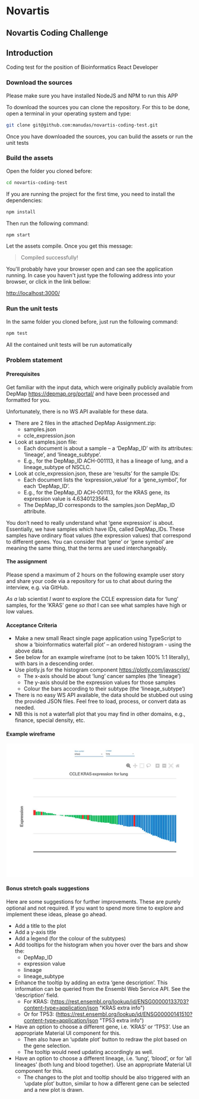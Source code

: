 # Novartis

## Novartis Coding Challenge

## Introduction

Coding test for the position of Bioinformatics React Developer

### Download the sources

Please make sure you have installed NodeJS and NPM to run this APP

To download the sources you can clone the repository. For this to be done, open a terminal in your operating system and type:
```bash
git clone git@github.com:manudas/novartis-coding-test.git

```
Once you have downloaded the sources, you can build the assets or run the unit tests

### Build the assets
Open the folder you cloned before:
```bash
cd novartis-coding-test
```
If you are running the project for the first time, you need to install the dependencies:
```bash
npm install
```
Then run the following command:
```bash
npm start
```
Let the assets compile. Once you get this message:

> Compiled successfully!

You'll probably have your browser open and can see the application running. In case you haven't just type the following address into your browser, or click in the link bellow:

[http://localhost:3000/](http://localhost:3000/)

### Run the unit tests
In the same folder you cloned before, just run the following command:
```bash
npm test
```
All the contained unit tests will be run automatically

### Problem statement

#### Prerequisites

Get familiar with the input data, which were originally publicly available from DepMap https://depmap.org/portal/ and have been processed and formatted for you.

Unfortunately, there is no WS API available for these data.

* There are 2 files in the attached DepMap Assignment.zip:
    * samples.json
    * ccle_expression.json
* Look at samples.json file:
    * Each document is about a sample – a ‘DepMap_ID’ with its attributes: ‘lineage’, and ‘lineage_subtype’.
    * E.g., for the DepMap_ID ACH-001113, it has a lineage of lung, and a lineage_subtype of NSCLC.
* Look at ccle_expression.json, these are ‘results’ for the sample IDs:
    * Each document lists the ‘expression_value’ for a ‘gene_symbol’, for each ‘DepMap_ID’.
    * E.g., for the DepMap_ID ACH-001113, for the KRAS gene, its expression value is 4.6340123564.
    * The DepMap_ID corresponds to the samples.json DepMap_ID attribute.

You don’t need to really understand what ‘gene expression’ is about. Essentially, we have samples which have IDs, called DepMap_IDs. These samples have ordinary float values (the expression values) that correspond to different genes. You can consider that ‘gene’ or ‘gene symbol’ are meaning the same thing, that the terms are used interchangeably.

#### The assignment
Please spend a maximum of 2 hours on the following example user story and share your code via a repository for us to chat about during the interview, e.g. via GitHub.

_As a_ lab scientist
_I want_ to explore the CCLE expression data for ‘lung’ samples, for the ‘KRAS’ gene
_so that_ I can see what samples have high or low values.

#### Acceptance Criteria
* Make a new small React single page application using TypeScript to show a ‘bioinformatics waterfall plot’ – an ordered histogram - using the above data.
* See below for an example wireframe (not to be taken 100% 1:1 literally), with bars in a descending order.
* Use plotly.js for the histogram component https://plotly.com/javascript/
    * The x-axis should be about ‘lung’ cancer samples (the ‘lineage’)
    * The y-axis should be the expression values for those samples
    * Colour the bars according to their subtype (the ‘lineage_subtype’)
* There is no easy WS API available, the data should be stubbed out using the provided JSON files. Feel free to load, process, or convert data as needed.
* NB this is not a waterfall plot that you may find in other domains, e.g., finance, special density, etc.

#### Example wireframe
![Example wireframe](statement/example-wireframe.jpg "Example wireframe")

#### Bonus stretch goals suggestions
Here are some suggestions for further improvements. These are purely optional and not required. If you want to spend more time to explore and implement these ideas, please go ahead.
* Add a title to the plot
* Add a y-axis title
* Add a legend (for the colour of the subtypes)
* Add tooltips for the histogram when you hover over the bars and show the:
    * DepMap_ID
    * expression value
    * lineage
    * lineage_subtype
* Enhance the tooltip by adding an extra ‘gene description’. This information can be queried from the Ensembl Web Service API. See the ‘description’ field.
    * For KRAS: (https://rest.ensembl.org/lookup/id/ENSG00000133703?content-type=application/json "KRAS extra info")
    * Or for TP53: (https://rest.ensembl.org/lookup/id/ENSG00000141510?content-type=application/json "TP53 extra info")
* Have an option to choose a different gene, i.e. ‘KRAS’ or ‘TP53’. Use an appropriate Material UI component for this.
    * Then also have an ‘update plot’ button to redraw the plot based on the gene selection.
    * The tooltip would need updating accordingly as well.
* Have an option to choose a different lineage, i.e. ‘lung’, ‘blood’, or for ‘all lineages’ (both lung and blood together). Use an appropriate Material UI component for this.
    * The changes to the plot and tooltip should be also triggered with an ‘update plot’ button, similar to how a different gene can be selected and a new plot is drawn.